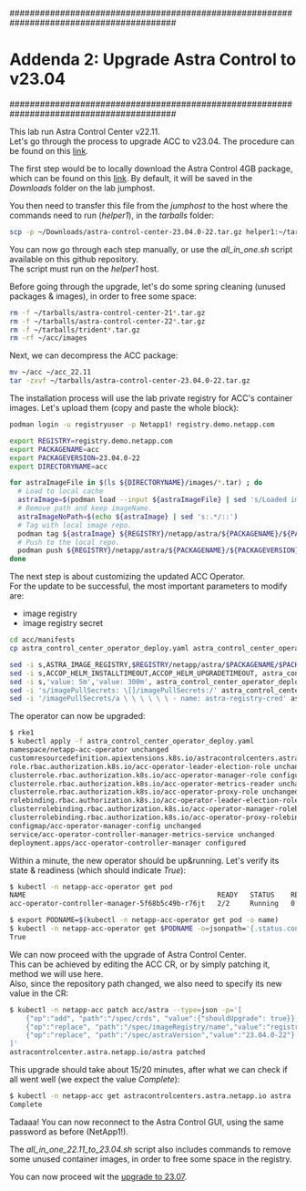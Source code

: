 #########################################################################################
# Addenda 2: Upgrade Astra Control to v23.04
#########################################################################################

This lab run Astra Control Center v22.11.  
Let's go through the process to upgrade ACC to v23.04. The procedure can be found on this [link](https://docs.netapp.com/us-en/astra-control-center-2304/use/upgrade-acc.html).  

The first step would be to locally download the Astra Control 4GB package, which can be found on this [link](https://mysupport.netapp.com/site/products/all/details/astra-control-center/downloads-tab). By default, it will be saved in the _Downloads_ folder on the lab jumphost.  

You then need to transfer this file from the _jumphost_ to the host where the commands need to run (_helper1_), in the _tarballs_ folder:
```bash
scp -p ~/Downloads/astra-control-center-23.04.0-22.tar.gz helper1:~/tarballs/
```

You can now go through each step manually, or use the _all_in_one.sh_ script available on this github repository.  
The script must run on the _helper1_ host.  

Before going through the upgrade, let's do some spring cleaning (unused packages & images), in order to free some space:
```bash
rm -f ~/tarballs/astra-control-center-21*.tar.gz
rm -f ~/tarballs/astra-control-center-22*.tar.gz
rm -f ~/tarballs/trident*.tar.gz
rm -rf ~/acc/images
```

Next, we can decompress the ACC package:
```bash
mv ~/acc ~/acc_22.11
tar -zxvf ~/tarballs/astra-control-center-23.04.0-22.tar.gz
```

The installation process will use the lab private registry for ACC's container images. Let's upload them (copy and paste the whole block):
```bash
podman login -u registryuser -p Netapp1! registry.demo.netapp.com

export REGISTRY=registry.demo.netapp.com
export PACKAGENAME=acc
export PACKAGEVERSION=23.04.0-22
export DIRECTORYNAME=acc

for astraImageFile in $(ls ${DIRECTORYNAME}/images/*.tar) ; do
  # Load to local cache
  astraImage=$(podman load --input ${astraImageFile} | sed 's/Loaded image: //')
  # Remove path and keep imageName.
  astraImageNoPath=$(echo ${astraImage} | sed 's:.*/::')
  # Tag with local image repo.
  podman tag ${astraImage} ${REGISTRY}/netapp/astra/${PACKAGENAME}/${PACKAGEVERSION}/${astraImageNoPath}
  # Push to the local repo.
  podman push ${REGISTRY}/netapp/astra/${PACKAGENAME}/${PACKAGEVERSION}/${astraImageNoPath}
done
```

The next step is about customizing the updated ACC Operator.  
For the update to be successful, the most important parameters to modify are:
- image registry
- image registry secret

```bash
cd acc/manifests
cp astra_control_center_operator_deploy.yaml astra_control_center_operator_deploy.yaml.bak

sed -i s,ASTRA_IMAGE_REGISTRY,$REGISTRY/netapp/astra/$PACKAGENAME/$PACKAGEVERSION, astra_control_center_operator_deploy.yaml
sed -i s,ACCOP_HELM_INSTALLTIMEOUT,ACCOP_HELM_UPGRADETIMEOUT, astra_control_center_operator_deploy.yaml
sed -i s,'value: 5m','value: 300m', astra_control_center_operator_deploy.yaml
sed -i 's/imagePullSecrets: \[]/imagePullSecrets:/' astra_control_center_operator_deploy.yaml
sed -i '/imagePullSecrets/a \ \ \ \ \ \ - name: astra-registry-cred' astra_control_center_operator_deploy.yaml
```

The operator can now be upgraded:
```bash
$ rke1
$ kubectl apply -f astra_control_center_operator_deploy.yaml
namespace/netapp-acc-operator unchanged
customresourcedefinition.apiextensions.k8s.io/astracontrolcenters.astra.netapp.io configured
role.rbac.authorization.k8s.io/acc-operator-leader-election-role unchanged
clusterrole.rbac.authorization.k8s.io/acc-operator-manager-role configured
clusterrole.rbac.authorization.k8s.io/acc-operator-metrics-reader unchanged
clusterrole.rbac.authorization.k8s.io/acc-operator-proxy-role unchanged
rolebinding.rbac.authorization.k8s.io/acc-operator-leader-election-rolebinding unchanged
clusterrolebinding.rbac.authorization.k8s.io/acc-operator-manager-rolebinding configured
clusterrolebinding.rbac.authorization.k8s.io/acc-operator-proxy-rolebinding unchanged
configmap/acc-operator-manager-config unchanged
service/acc-operator-controller-manager-metrics-service unchanged
deployment.apps/acc-operator-controller-manager configured
```

Within a minute, the new operator should be up&running. Let's verify its state & readiness (which should indicate _True_):
```bash
$ kubectl -n netapp-acc-operator get pod
NAME                                               READY   STATUS    RESTARTS   AGE
acc-operator-controller-manager-5f68b5c49b-r76jt   2/2     Running   0           1m

$ export PODNAME=$(kubectl -n netapp-acc-operator get pod -o name)
$ kubectl -n netapp-acc-operator get $PODNAME -o=jsonpath='{.status.conditions[?(@.type=="ContainersReady")].status}'; echo
True
```

We can now proceed with the upgrade of Astra Control Center.  
This can be achieved by editing the ACC CR, or by simply patching it, method we will use here.  
Also, since the repository path changed, we also need to specify its new value in the CR:  
```bash
$ kubectl -n netapp-acc patch acc/astra --type=json -p='[ 
    {"op":"add", "path":"/spec/crds", "value":{"shouldUpgrade": true}},
    {"op":"replace", "path":"/spec/imageRegistry/name","value":"registry.demo.netapp.com/netapp/astra/acc/23.04.0-22"},
    {"op":"replace", "path":"/spec/astraVersion","value":"23.04.0-22"}
]'
astracontrolcenter.astra.netapp.io/astra patched
```

This upgrade should take about 15/20 minutes, after what we can check if all went well (we expect the value _Complete_):  
```bash
$ kubectl -n netapp-acc get astracontrolcenters.astra.netapp.io astra -o=jsonpath='{.status.conditions[?(@.type=="Upgrading")].reason}'; echo
Complete
```

Tadaaa! You can now reconnect to the Astra Control GUI, using the same password as before (NetApp1!).  

The _all_in_one_22.11_to_23.04.sh_ script also includes commands to remove some unused container images, in order to free some space in the registry.

You can now proceed wit the [upgrade to 23.07](../Upgrade_23.04_to_23.07).